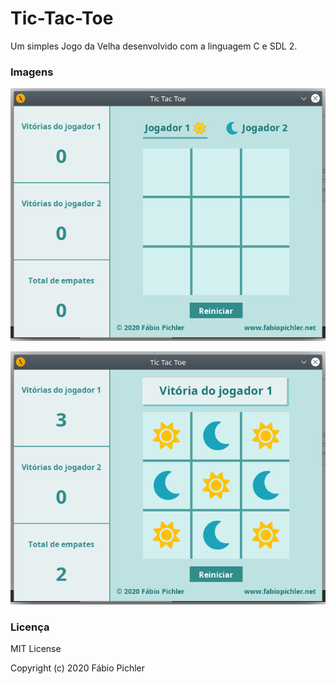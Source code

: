 # Tic-Tac-Toe

Um simples Jogo da Velha desenvolvido com a linguagem C e SDL 2.


### Imagens

![Screenshot](/screenshots/screenshot_01.png?raw=true)

![Screenshot](/screenshots/screenshot_02.png?raw=true)


### Licença

MIT License

Copyright (c) 2020 Fábio Pichler
